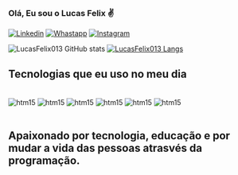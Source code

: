 ### Olá, Eu sou o Lucas Felix  ✌

[![Linkedin](https://img.shields.io/badge/LinkedIn-0077B5?style=for-the-badge&logo=linkedin&logoColor=white)](https://www.linkedin.com/in/lucas-felix-b74169239/)
[![Whastapp](https://img.shields.io/badge/WhatsApp-25D366?style=for-the-badge&logo=whatsapp&logoColor=white)](https://wa.me/5513991381006)
[![Instagram](https://img.shields.io/badge/Instagram-E4405F?style=for-the-badge&logo=instagram&logoColor=white)](https://www.instagram.com/lucas_eth17/)

![LucasFelix013 GitHub stats](https://github-readme-stats.vercel.app/api?username=LucasFelix013&show_icons=true&theme=dark)
[![LucasFelix013 Langs](https://github-readme-stats.vercel.app/api/top-langs/?username=LucasFelix013&layout=compact)](https://github.com/LucasFelix013/github-readme-stats)

## Tecnologias que eu uso no meu dia 

<div style="display: inline_block"><br/>
  <img align="center" alt="htm15" src="https://img.shields.io/badge/HTML5-E34F26?style=for-the-badge&logo=html5&logoColor=white" />   
   <img align="center" alt="htm15" src="https://img.shields.io/badge/CSS3-1572B6?style=for-the-badge&logo=css3&logoColor=white" /> 
     <img align="center" alt="htm15" src="https://img.shields.io/badge/JavaScript-F7DF1E?style=for-the-badge&logo=javascript&logoColor=black" />  
          <img align="center" alt="htm15" src="https://img.shields.io/badge/Node.js-43853D?style=for-the-badge&logo=node.js&logoColor=white" />
          <img align="center" alt="htm15" src="https://img.shields.io/badge/React-20232A?style=for-the-badge&logo=react&logoColor=61DAFB" /> 
            <img align="center" alt="htm15" src="https://img.shields.io/badge/Material--UI-0081CB?style=for-the-badge&logo=material-ui&logoColor=white" />    
</div><br/>

## Apaixonado por tecnologia, educação e por mudar a vida das pessoas atrasvés da programação. 
